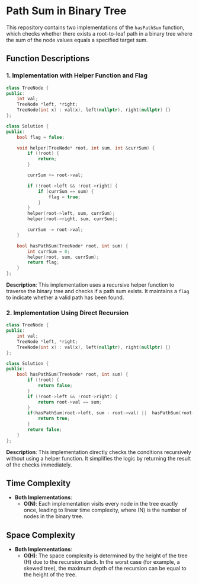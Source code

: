 # Path Sum in Binary Tree

This repository contains two implementations of the `hasPathSum` function, which checks whether there exists a root-to-leaf path in a binary tree where the sum of the node values equals a specified target sum.

## Function Descriptions

### 1. Implementation with Helper Function and Flag

```cpp
class TreeNode {
public:
    int val;
    TreeNode *left, *right;
    TreeNode(int x) : val(x), left(nullptr), right(nullptr) {}
};

class Solution {
public:
    bool flag = false;

    void helper(TreeNode* root, int sum, int &currSum) {
        if (!root) {
            return;
        }

        currSum += root->val;

        if (!root->left && !root->right) {
            if (currSum == sum) {
                flag = true;
            }
        }
        helper(root->left, sum, currSum);
        helper(root->right, sum, currSum);

        currSum -= root->val;
    }

    bool hasPathSum(TreeNode* root, int sum) {
        int currSum = 0;
        helper(root, sum, currSum);
        return flag;
    }
};
```

**Description**: This implementation uses a recursive helper function to traverse the binary tree and checks if a path sum exists. It maintains a `flag` to indicate whether a valid path has been found.

### 2. Implementation Using Direct Recursion

```cpp
class TreeNode {
public:
    int val;
    TreeNode *left, *right;
    TreeNode(int x) : val(x), left(nullptr), right(nullptr) {}
};

class Solution {
public:
    bool hasPathSum(TreeNode* root, int sum) {
        if (!root) {
            return false;
        }
        if (!root->left && !root->right) {
            return root->val == sum;
        }
        if(hasPathSum(root->left, sum - root->val) ||  hasPathSum(root->right, sum - root->val)){
            return true;
        }
        return false;
    }
};
```

**Description**: This implementation directly checks the conditions recursively without using a helper function. It simplifies the logic by returning the result of the checks immediately.

## Time Complexity

- **Both Implementations**:
  - **O(N)**: Each implementation visits every node in the tree exactly once, leading to linear time complexity, where \(N\) is the number of nodes in the binary tree.

## Space Complexity

- **Both Implementations**:
  - **O(H)**: The space complexity is determined by the height of the tree \(H\) due to the recursion stack. In the worst case (for example, a skewed tree), the maximum depth of the recursion can be equal to the height of the tree.

